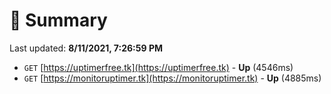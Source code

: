 # 📖 Summary
Last updated: **8/11/2021, 7:26:59 PM**

- `GET` [https://uptimerfree.tk](https://uptimerfree.tk) - **Up** (4546ms)
- `GET` [https://monitoruptimer.tk](https://monitoruptimer.tk) - **Up** (4885ms)
